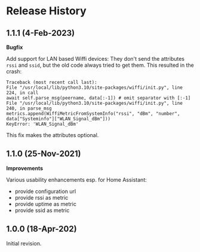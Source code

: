 Release History
===============


1.1.1 (4-Feb-2023)
------------------

**Bugfix**

Add support for LAN based Wiffi devices: They don't send the attributes
`rssi` and `ssid`, but the old code always tried to get them. This resulted in the crash:

```
Traceback (most recent call last):
File "/usr/local/lib/python3.10/site-packages/wiffi/init.py", line 224, in call
await self.parse_msg(peername, data[:-1]) # omit separator with [:-1]
File "/usr/local/lib/python3.10/site-packages/wiffi/init.py", line 240, in parse_msg
metrics.append(WiffiMetricFromSystemInfo("rssi", "dBm", "number", data["Systeminfo"]["WLAN_Signal_dBm"]))
KeyError: 'WLAN_Signal_dBm'
```

This fix makes the attributes optional.

1.1.0 (25-Nov-2021)
-------------------

**Improvements**

Various usability enhancements esp. for Home Assistant:

- provide configuration url
- provide rssi as metric
- provide uptime as metric
- provide ssid as metric

1.0.0 (18-Apr-202)
-------------------

Initial revision.